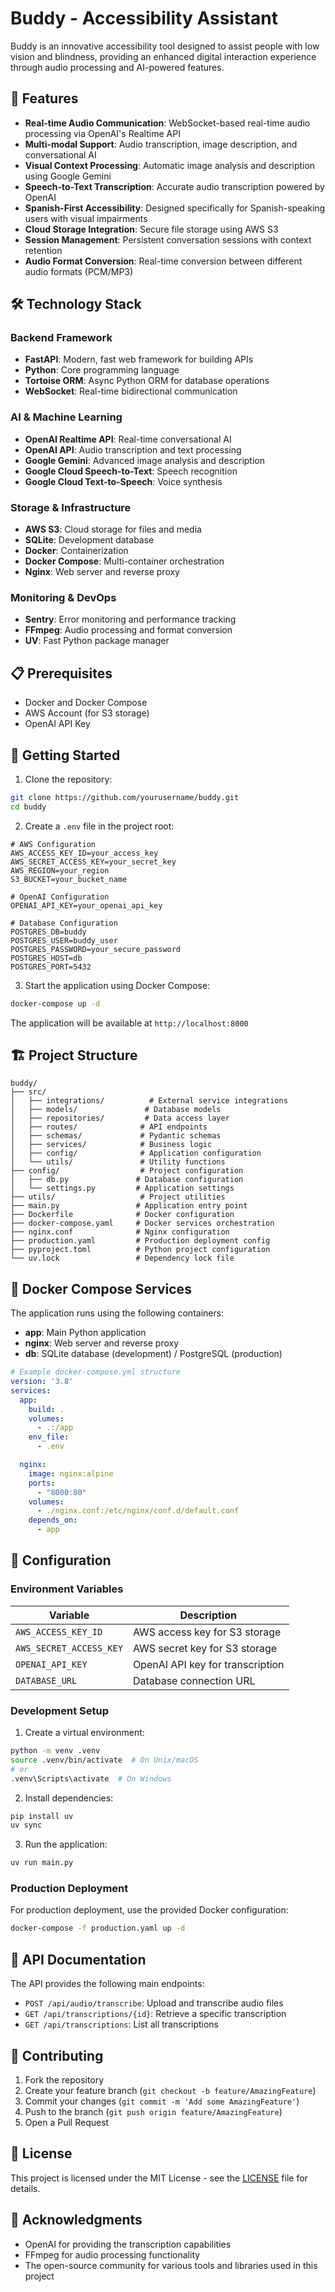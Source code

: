 # Buddy - Accessibility Assistant

Buddy is an innovative accessibility tool designed to assist people with low vision and blindness, providing an enhanced digital interaction experience through audio processing and AI-powered features.

## 🌟 Features

- **Real-time Audio Communication**: WebSocket-based real-time audio processing via OpenAI's Realtime API
- **Multi-modal Support**: Audio transcription, image description, and conversational AI
- **Visual Context Processing**: Automatic image analysis and description using Google Gemini
- **Speech-to-Text Transcription**: Accurate audio transcription powered by OpenAI
- **Spanish-First Accessibility**: Designed specifically for Spanish-speaking users with visual impairments
- **Cloud Storage Integration**: Secure file storage using AWS S3
- **Session Management**: Persistent conversation sessions with context retention
- **Audio Format Conversion**: Real-time conversion between different audio formats (PCM/MP3)

## 🛠 Technology Stack

### Backend Framework
- **FastAPI**: Modern, fast web framework for building APIs
- **Python**: Core programming language
- **Tortoise ORM**: Async Python ORM for database operations
- **WebSocket**: Real-time bidirectional communication

### AI & Machine Learning
- **OpenAI Realtime API**: Real-time conversational AI
- **OpenAI API**: Audio transcription and text processing
- **Google Gemini**: Advanced image analysis and description
- **Google Cloud Speech-to-Text**: Speech recognition
- **Google Cloud Text-to-Speech**: Voice synthesis

### Storage & Infrastructure
- **AWS S3**: Cloud storage for files and media
- **SQLite**: Development database
- **Docker**: Containerization
- **Docker Compose**: Multi-container orchestration
- **Nginx**: Web server and reverse proxy

### Monitoring & DevOps
- **Sentry**: Error monitoring and performance tracking
- **FFmpeg**: Audio processing and format conversion
- **UV**: Fast Python package manager

## 📋 Prerequisites

- Docker and Docker Compose
- AWS Account (for S3 storage)
- OpenAI API Key

## 🚀 Getting Started

1. Clone the repository:
```bash
git clone https://github.com/yourusername/buddy.git
cd buddy
```

2. Create a `.env` file in the project root:
```env
# AWS Configuration
AWS_ACCESS_KEY_ID=your_access_key
AWS_SECRET_ACCESS_KEY=your_secret_key
AWS_REGION=your_region
S3_BUCKET=your_bucket_name

# OpenAI Configuration
OPENAI_API_KEY=your_openai_api_key

# Database Configuration
POSTGRES_DB=buddy
POSTGRES_USER=buddy_user
POSTGRES_PASSWORD=your_secure_password
POSTGRES_HOST=db
POSTGRES_PORT=5432
```

3. Start the application using Docker Compose:
```bash
docker-compose up -d
```

The application will be available at `http://localhost:8000`

## 🏗 Project Structure

```
buddy/
├── src/
│   ├── integrations/          # External service integrations
│   ├── models/               # Database models
│   ├── repositories/         # Data access layer
│   ├── routes/              # API endpoints
│   ├── schemas/             # Pydantic schemas
│   ├── services/            # Business logic
│   ├── config/              # Application configuration
│   └── utils/               # Utility functions
├── config/                  # Project configuration
│   ├── db.py               # Database configuration
│   └── settings.py         # Application settings
├── utils/                   # Project utilities
├── main.py                 # Application entry point
├── Dockerfile              # Docker configuration
├── docker-compose.yaml     # Docker services orchestration
├── nginx.conf              # Nginx configuration
├── production.yaml         # Production deployment config
├── pyproject.toml          # Python project configuration
└── uv.lock                 # Dependency lock file
```

## 🐳 Docker Compose Services

The application runs using the following containers:

- **app**: Main Python application
- **nginx**: Web server and reverse proxy
- **db**: SQLite database (development) / PostgreSQL (production)

```yaml
# Example docker-compose.yml structure
version: '3.8'
services:
  app:
    build: .
    volumes:
      - .:/app
    env_file:
      - .env

  nginx:
    image: nginx:alpine
    ports:
      - "8000:80"
    volumes:
      - ./nginx.conf:/etc/nginx/conf.d/default.conf
    depends_on:
      - app
```

## 🔧 Configuration

### Environment Variables

| Variable | Description |
|----------|-------------|
| `AWS_ACCESS_KEY_ID` | AWS access key for S3 storage |
| `AWS_SECRET_ACCESS_KEY` | AWS secret key for S3 storage |
| `OPENAI_API_KEY` | OpenAI API key for transcription |
| `DATABASE_URL` | Database connection URL |

### Development Setup

1. Create a virtual environment:
```bash
python -m venv .venv
source .venv/bin/activate  # On Unix/macOS
# or
.venv\Scripts\activate  # On Windows
```

2. Install dependencies:
```bash
pip install uv
uv sync
```

3. Run the application:
```bash
uv run main.py
```

### Production Deployment

For production deployment, use the provided Docker configuration:

```bash
docker-compose -f production.yaml up -d
```

## 📝 API Documentation

The API provides the following main endpoints:

- `POST /api/audio/transcribe`: Upload and transcribe audio files
- `GET /api/transcriptions/{id}`: Retrieve a specific transcription
- `GET /api/transcriptions`: List all transcriptions

## 🤝 Contributing

1. Fork the repository
2. Create your feature branch (`git checkout -b feature/AmazingFeature`)
3. Commit your changes (`git commit -m 'Add some AmazingFeature'`)
4. Push to the branch (`git push origin feature/AmazingFeature`)
5. Open a Pull Request

## 📄 License

This project is licensed under the MIT License - see the [LICENSE](LICENSE) file for details.

## 🙏 Acknowledgments

- OpenAI for providing the transcription capabilities
- FFmpeg for audio processing functionality
- The open-source community for various tools and libraries used in this project
